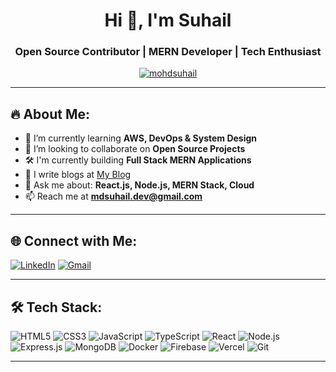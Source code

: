 <!-- Banner or Name -->
<h1 align="center">Hi 👋, I'm Suhail</h1>
<h3 align="center">Open Source Contributor | MERN Developer | Tech Enthusiast</h3>

<p align="center">
  <a href="https://github.com/mohdsuhail">
    <img src="https://komarev.com/ghpvc/?username=mohdsuhail&label=Profile%20views&color=0e75b6&style=flat" alt="mohdsuhail" />
  </a>
</p>

---

## 🔥 About Me:

- 🌱 I’m currently learning **AWS, DevOps & System Design**
- 🤝 I’m looking to collaborate on **Open Source Projects**
- 🛠️ I'm currently building **Full Stack MERN Applications**
- 📝 I write blogs at [My Blog](https://yourblog.com)
- 💬 Ask me about: **React.js, Node.js, MERN Stack, Cloud**
- 📫 Reach me at **mdsuhail.dev@gmail.com**

---

## 🌐 Connect with Me:
[![LinkedIn](https://img.shields.io/badge/-LinkedIn-blue?style=flat-square&logo=Linkedin&logoColor=white)](https://linkedin.com/in/mohd-suhail-dev)
[![Gmail](https://img.shields.io/badge/-Gmail-red?style=flat-square&logo=gmail&logoColor=white)](mailto:mdsuhail.dev@gmail.com)

---

## 🛠️ Tech Stack:

![HTML5](https://img.shields.io/badge/-HTML5-E34F26?style=flat-square&logo=html5&logoColor=white)
![CSS3](https://img.shields.io/badge/-CSS3-1572B6?style=flat-square&logo=css3)
![JavaScript](https://img.shields.io/badge/-JavaScript-black?style=flat-square&logo=javascript)
![TypeScript](https://img.shields.io/badge/-TypeScript-3178C6?style=flat-square&logo=typescript)
![React](https://img.shields.io/badge/-React-black?style=flat-square&logo=react)
![Node.js](https://img.shields.io/badge/-Node.js-black?style=flat-square&logo=node.js)
![Express.js](https://img.shields.io/badge/-Express.js-000000?style=flat-square&logo=express)
![MongoDB](https://img.shields.io/badge/-MongoDB-4EA94B?style=flat-square&logo=mongodb)
![Docker](https://img.shields.io/badge/-Docker-2496ED?style=flat-square&logo=docker)
![Firebase](https://img.shields.io/badge/-Firebase-FFCA28?style=flat-square&logo=firebase)
![Vercel](https://img.shields.io/badge/-Vercel-000000?style=flat-square&logo=vercel)
![Git](https://img.shields.io/badge/-Git-F05032?style=flat-square&logo=git)

---
